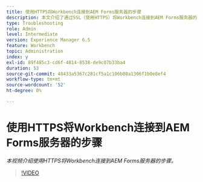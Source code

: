 ```yaml
---
title: 使用HTTPS将Workbench连接到AEM Forms服务器的步骤
description: 本文介绍了通过SSL（使用HTTPS）将Workbench连接到AEM Forms服务器的步骤
type: Troubleshooting
role: Admin
level: Intermediate
version: Experience Manager 6.5
feature: Workbench
topic: Administration
index: y
exl-id: 89f485c3-cd6f-4814-8538-de9c07b33ba4
duration: 53
source-git-commit: 48433a5367c281cf5a1c106b08a1306f1b0e8ef4
workflow-type: tm+mt
source-wordcount: '52'
ht-degree: 0%

---
```


# 使用HTTPS将Workbench连接到AEM Forms服务器的步骤

*本视频介绍使用HTTPS将Workbench连接到AEM Forms服务器的步骤。*

>[!VIDEO](https://video.tv.adobe.com/v/335482?quality=12&learn=on)
